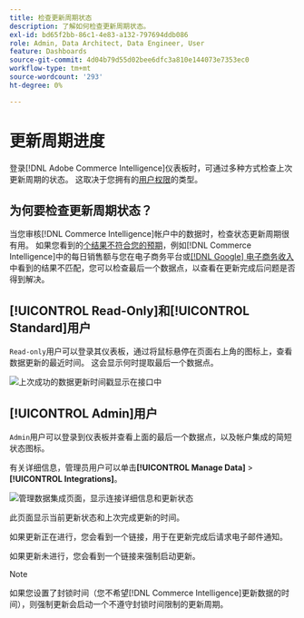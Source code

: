 ```yaml
---
title: 检查更新周期状态
description: 了解如何检查更新周期状态。
exl-id: bd65f2bb-86c1-4e83-a132-797694ddb086
role: Admin, Data Architect, Data Engineer, User
feature: Dashboards
source-git-commit: 4d04b79d55d02bee6dfc3a810e144073e7353ec0
workflow-type: tm+mt
source-wordcount: '293'
ht-degree: 0%

---
```


# 更新周期进度

登录[!DNL Adobe Commerce Intelligence]仪表板时，可通过多种方式检查上次更新周期的状态。 这取决于您拥有的[用户权限](../administrator/user-management/user-management.md)的类型。

## 为何要检查更新周期状态？

当您审核[!DNL Commerce Intelligence]帐户中的数据时，检查状态更新周期很有用。 如果您看到的[个结果不符合您的预期](../data-analyst/data-warehouse-mgr/data-and-updates-faq.md)，例如[!DNL Commerce Intelligence]中的每日销售额与您在电子商务平台或[[!DNL Google] 电子商务收入](https://experienceleague.adobe.com/docs/commerce-knowledge-base/kb/troubleshooting/miscellaneous/diagnosing-google-ecommerce-revenue-discrepancies.html?lang=zh-Hans)中看到的结果不匹配，您可以检查最后一个数据点，以查看在更新完成后问题是否得到解决。

## [!UICONTROL Read-Only]和[!UICONTROL Standard]用户

`Read-only`用户可以登录其仪表板，通过将鼠标悬停在页面右上角的图标上，查看数据更新的最近时间。 这会显示何时提取最后一个数据点。

![上次成功的数据更新时间戳显示在接口](../../mbi/assets/last-success-data.png)中

## [!UICONTROL Admin]用户

`Admin`用户可以登录到仪表板并查看上面的最后一个数据点，以及帐户集成的简短状态图标。

有关详细信息，管理员用户可以单击&#x200B;**[!UICONTROL Manage Data]** > **[!UICONTROL Integrations]**。

![管理数据集成页面，显示连接详细信息和更新状态](../../mbi/assets/detail-manage-data-integrations.png)

此页面显示当前更新状态和上次完成更新的时间。

如果更新正在进行，您会看到一个链接，用于在更新完成后请求电子邮件通知。

如果更新未进行，您会看到一个链接来强制启动更新。

>[!NOTE]
>
>如果您设置了封锁时间（您不希望[!DNL Commerce Intelligence]更新数据的时间），则强制更新会启动一个不遵守封锁时间限制的更新周期。
